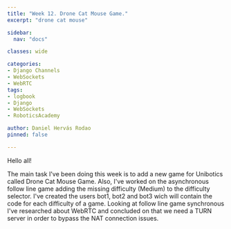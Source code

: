 ```yaml
---
title: "Week 12. Drone Cat Mouse Game."
excerpt: "drone cat mouse"

sidebar:
  nav: "docs"

classes: wide

categories:
- Django Channels
- WebSockets
- WebRTC
tags:
- logbook
- Django
- WebSockets
- RoboticsAcademy

author: Daniel Hervás Rodao
pinned: false

---
```

Hello all!

The main task I've been doing this week is to add a new game for Unibotics called Drone Cat Mouse Game. Also, I've worked on the asynchronous follow line game adding the 
missing difficulty (Medium) to the difficulty selector. I've created the users bot1, bot2 and bot3 wich will contain the code for each difficulty of a game.
Looking at follow line game synchronous I've researched about WebRTC and concluded on that we need a TURN server in order to bypass the NAT connection issues.
